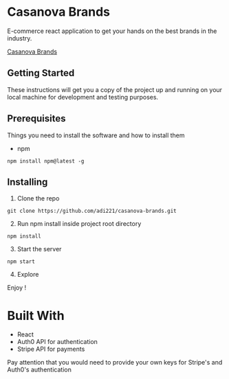 # Casanova Brands

E-commerce react application to get your hands on the best brands in the industry.

[Casanova Brands](https://casanova-brands.netlify.app/)

## Getting Started

These instructions will get you a copy of the project up and running on your local machine for development and testing purposes.

## Prerequisites

Things you need to install the software and how to install them

- npm

`npm install npm@latest -g`

## Installing

1. Clone the repo

`git clone https://github.com/adi221/casanova-brands.git`

2. Run npm install inside project root directory

`npm install`

3. Start the server

`npm start`

4. Explore

Enjoy !

# Built With

- React
- Auth0 API for authentication
- Stripe API for payments

Pay attention that you would need to provide your own keys for Stripe's and Auth0's authentication
